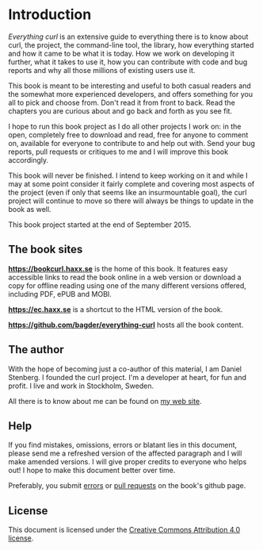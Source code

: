 # Introduction

*Everything curl* is an extensive guide to everything there is to know about
curl, the project, the command-line tool, the library, how everything started
and how it came to be what it is today. How we work on developing it further,
what it takes to use it, how you can contribute with code and bug reports and
why all those millions of existing users use it.

This book is meant to be interesting and useful to both casual readers and the
somewhat more experienced developers, and offers something for you all to pick
and choose from. Don't read it from front to back. Read the chapters you are
curious about and go back and forth as you see fit.

I hope to run this book project as I do all other projects I work on: in the
open, completely free to download and read, free for anyone to comment on,
available for everyone to contribute to and help out with. Send your bug
reports, pull requests or critiques to me and I will improve this book
accordingly.

This book will never be finished. I intend to keep working on it and while I
may at some point consider it fairly complete and covering most aspects of the
project (even if only that seems like an insurmountable goal), the curl
project will continue to move so there will always be things to update in the
book as well.

This book project started at the end of September 2015.

## The book sites

**https://bookcurl.haxx.se** is the home of this book. It features easy
accessible links to read the book online in a web version or download a copy
for offline reading using one of the many different versions offered,
including PDF, ePUB and MOBI.

**https://ec.haxx.se** is a shortcut to the HTML version of the book.

**https://github.com/bagder/everything-curl** hosts all the book content.

## The author

With the hope of becoming just a co-author of this material, I am Daniel
Stenberg. I founded the curl project. I'm a developer at heart, for fun and
profit. I live and work in Stockholm, Sweden.

All there is to know about me can be found on [my web
site](https://daniel.haxx.se/).

## Help

If you find mistakes, omissions, errors or blatant lies in this document,
please send me a refreshed version of the affected paragraph and I will make
amended versions. I will give proper credits to everyone who helps out! I hope
to make this document better over time.

Preferably, you submit
[errors](https://github.com/bagder/everything-curl/issues) or [pull
requests](https://github.com/bagder/everything-curl/pulls) on the book's
github page.

## License

This document is licensed under the [Creative Commons Attribution 4.0
license](https://creativecommons.org/licenses/by/4.0/).
